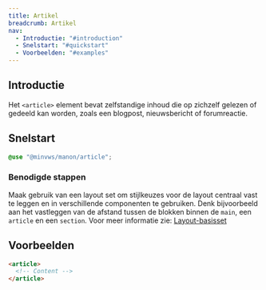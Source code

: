 ```yaml
---
title: Artikel
breadcrumb: Artikel
nav:
  - Introductie: "#introduction"
  - Snelstart: "#quickstart"
  - Voorbeelden: "#examples"
---
```


<h2 id="intrduction">Introductie</h2>

Het `<article>` element bevat zelfstandige inhoud die op zichzelf gelezen of gedeeld kan worden, zoals een blogpost, nieuwsbericht of forumreactie.

<h2 id="quickstart">Snelstart</h2>

```scss
@use "@minvws/manon/article";
```

### Benodigde stappen

Maak gebruik van een layout set om stijlkeuzes voor de layout centraal vast te leggen en in verschillende componenten te gebruiken. Denk bijvoorbeeld aan het vastleggen van de afstand tussen de blokken binnen de `main`, een `article` en een `section`. Voor meer informatie zie: [Layout-basisset](/components/layout/layout-set)

<h2 id="examples">Voorbeelden</h2>

```html
<article>
  <!-- Content -->
</article>
```
